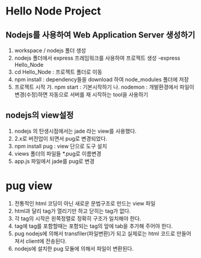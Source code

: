 # Hello Node Project
## Nodejs를 사용하여 Web Application Server 생성하기
1. workspace / nodejs 폴더 생성
2. nodejs 폴더에서 express 프레임워크를 사용하여 프로젝트 생성
    -express Hello_Node
3. cd Hello_Node : 프로젝트 폴더로 이동
4. npm install : dependency들을 download 하여
node_modules 폴더에 저장
5. 프로젝트 시작
    가. npm start : 기본시작하기
    나. nodemon : 개발환경에서 파일이 변경(수정)하면 자동으로
    서버를 재 시작하는 tool을 사용하기



## nodejs의 view설정
1. nodejs 의 탄생시점에서는 jade 라는 view를 사용했다.
2. 2.x로 버전업이 되면서 pug로 변경되었다.
3. npm install pug : view 단으로 도구 설치
4. views 폴더의 파일들 *.pug로 이름변경
5. app.js 파일에서 jade를 pug로 변경

# pug view
1. 전통적인 html 코딩이 아닌 새로운 문법구조로 만드는 view 파일
2. html과 달리 tag가 열리기만 하고 닫히는 tag가 없다.
3. 각 tag의 시작은 왼쪽정렬로 정확히 구조가 일치해야 한다.
4. tag에 tag를 포함할때는 포함되는 tag의 앞에 tab을 추가해 주어야 한다.
5. pug nodejs에 의해서 transfiler(파일변환)가 되고 실제로는 html 코드로 만들어져서 
client에 전송된다.
6. nodejs에 설치한 pug 모듈에 의해서 파일이 변환된다.